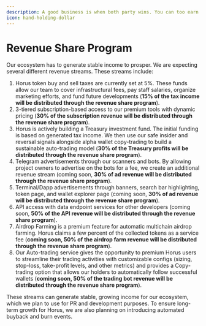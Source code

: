 ```yaml
---
description: A good business is when both party wins. You can too earn by holding Horus!
icon: hand-holding-dollar
---
```


# Revenue Share Program

Our ecosystem has to generate stable income to prosper. We are expecting several different revenue streams. These streams include:

1. Horus token buy and sell taxes are currently set at 5%. These funds allow our team to cover infrastructural fees, pay staff salaries, organize marketing efforts, and fund future developments (**15% of the tax income will be distributed through the revenue share program**).
2. 3-tiered subscription-based access to our premium tools with dynamic pricing (**30% of the subscription revenue will be distributed through the revenue share program**).
3. Horus is actively building a Treasury investment fund. The initial funding is based on generated tax income. We then use our safe insider and reversal signals alongside alpha wallet copy-trading to build a sustainable auto-trading model (**30% of the Treasury profits will be distributed through the revenue share program**).
4. Telegram advertisements through our scanners and bots. By allowing project owners to advertise on the bots for a fee, we create an additional revenue stream (coming soon, **30% of ad revenue will be distributed through the revenue share program**).
5. Terminal/Dapp advertisements through banners, search bar highlighting, token page, and wallet explorer page (coming soon, **30% of ad revenue will be distributed through the revenue share program**).
6. API access with data endpoint services for other developers (coming soon, **50% of the API revenue will be distributed through the revenue share program**).
7. Airdrop Farming is a premium feature for automatic multichain airdrop farming. Horus claims a few percent of the collected tokens as a service fee (**coming soon, 50% of the airdrop farm revenue will be distributed through the revenue share program**).
8. Our Auto-trading service gives the opportunity to premium Horus users to streamline their trading activities with customizable configs (sizing, stop-loss, take-profit levels, and other metrics) and provides a Copy-trading option that allows our holders to automatically follow successful wallets (**coming soon, 50% of the trading bot revenue will be distributed through the revenue share program**).

These streams can generate stable, growing income for our ecosystem, which we plan to use for PR and development purposes. To ensure long-term growth for Horus, we are also planning on introducing automated buyback and burn events.
